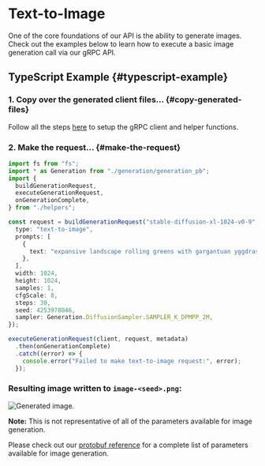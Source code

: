 # Text-to-Image

One of the core foundations of our API is the ability to generate images. Check out the examples below to learn how to execute a basic image generation call via our gRPC API.

## TypeScript Example {#typescript-example}

### 1. Copy over the generated client files... {#copy-generated-files}

Follow all the steps [here](/docs/getting-started/typescript-client) to setup the gRPC client and helper functions.

### 2. Make the request... {#make-the-request}

```typescript
import fs from "fs";
import * as Generation from "./generation/generation_pb";
import {
  buildGenerationRequest,
  executeGenerationRequest,
  onGenerationComplete,
} from "./helpers";

const request = buildGenerationRequest("stable-diffusion-xl-1024-v0-9", {
  type: "text-to-image",
  prompts: [
    {
      text: "expansive landscape rolling greens with gargantuan yggdrasil, intricate world-spanning roots towering under a blue alien sky, masterful, ghibli",
    },
  ],
  width: 1024,
  height: 1024,
  samples: 1,
  cfgScale: 8,
  steps: 30,
  seed: 4253978046,
  sampler: Generation.DiffusionSampler.SAMPLER_K_DPMPP_2M,
});

executeGenerationRequest(client, request, metadata)
  .then(onGenerationComplete)
  .catch((error) => {
    console.error("Failed to make text-to-image request:", error);
  });
```

### Resulting image written to `image-<seed>.png`:

![Generated image.](/TextToImage-C1.png)

**Note:** This is not representative of all of the parameters available for image generation.

Please check out our [protobuf reference](https://github.com/Stability-AI/api-interfaces/blob/main/src/proto/generation.proto) for a complete list of parameters available for image generation.
